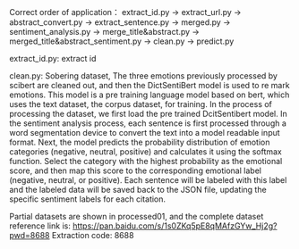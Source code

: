 Correct order of application：
extract_id.py -> extract_url.py -> abstract_convert.py -> extract_sentence.py -> merged.py -> sentiment_analysis.py -> merge_title&abstract.py -> merged_title&abstract_sentiment.py -> clean.py -> predict.py

extract_id.py: extract id

clean.py: Sobering dataset, The three emotions previously processed by scibert are cleaned out, and then the DictSentiBert model is used to re mark emotions. This model is a pre training language model based on bert, which uses the text dataset, the corpus dataset, for training. In the process of processing the dataset, we first load the pre trained DcitSentibert model. In the sentiment analysis process, each sentence is first processed through a word segmentation device to convert the text into a model readable input format. Next, the model predicts the probability distribution of emotion categories (negative, neutral, positive) and calculates it using the softmax function. Select the category with the highest probability as the emotional score, and then map this score to the corresponding emotional label (negative, neutral, or positive). Each sentence will be labeled with this label and the labeled data will be saved back to the JSON file, updating the specific sentiment labels for each citation.


Partial datasets are shown in processed01, and the complete dataset reference link is: https://pan.baidu.com/s/1s0ZKq5pE8qMAfzGYw_Hj2g?pwd=8688 Extraction code: 8688
